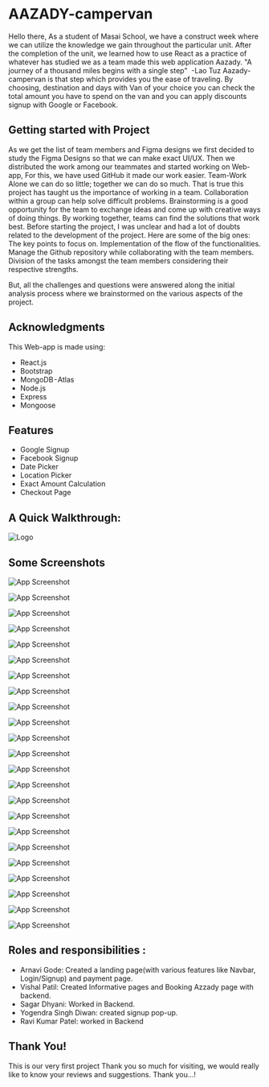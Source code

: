 # AAZADY-campervan

Hello there, As a student of Masai School, we have a construct week where we can utilize the knowledge we gain throughout the particular unit.
After the completion of the unit, we learned how to use React as a practice of whatever has studied we as a team made this web application Aazady.
"A journey of a thousand miles begins with a single step"
 -Lao Tuz
Aazady- campervan is that step which provides you the ease of traveling. By choosing, destination and days with Van of your choice you can check the total amount you have to spend on the van and you can apply discounts signup with Google or Facebook.

## Getting started with Project

As we get the list of team members and Figma designs we first decided to study the Figma Designs so that we can make exact UI/UX. Then we distributed the work among our teammates and started working on Web-app, For this, we have used GitHub it made our work easier.
Team-Work
Alone we can do so little; together we can do so much.
That is true this project has taught us the importance of working in a team. Collaboration within a group can help solve difficult problems. Brainstorming is a good opportunity for the team to exchange ideas and come up with creative ways of doing things. By working together, teams can find the solutions that work best.
Before starting the project, I was unclear and had a lot of doubts related to the development of the project. Here are some of the big ones:
The key points to focus on.
Implementation of the flow of the functionalities.
Manage the Github repository while collaborating with the team members.
Division of the tasks amongst the team members considering their respective strengths.

But, all the challenges and questions were answered along the initial analysis process where we brainstormed on the various aspects of the project.

## Acknowledgments
This Web-app is made using:
- React.js
- Bootstrap
- MongoDB - Atlas
- Node.js
- Express
- Mongoose

## Features

- Google Signup
- Facebook Signup
- Date Picker
- Location Picker
- Exact Amount Calculation
- Checkout Page

## A Quick Walkthrough:


![Logo](https://github.com/vishalpatil12014017/TravelTech/blob/main/TRAVELTECH/logo.png)

## Some Screenshots


![App Screenshot](https://github.com/vishalpatil12014017/TravelTech/blob/main/TRAVELTECH/Screenshot%20(313).png)


![App Screenshot](https://github.com/vishalpatil12014017/TravelTech/blob/main/TRAVELTECH/Screenshot%20(314).png)

![App Screenshot](https://github.com/vishalpatil12014017/TravelTech/blob/main/TRAVELTECH/Screenshot%20(315).png)

![App Screenshot](https://github.com/vishalpatil12014017/TravelTech/blob/main/TRAVELTECH/Screenshot%20(316).png)

![App Screenshot](https://github.com/vishalpatil12014017/TravelTech/blob/main/TRAVELTECH/Screenshot%20(317).png)

![App Screenshot](https://github.com/vishalpatil12014017/TravelTech/blob/main/TRAVELTECH/Screenshot%20(318).png)

![App Screenshot](https://github.com/vishalpatil12014017/TravelTech/blob/main/TRAVELTECH/Screenshot%20(319).png)

![App Screenshot](https://github.com/vishalpatil12014017/TravelTech/blob/main/TRAVELTECH/Screenshot%20(320).png)

![App Screenshot](https://github.com/vishalpatil12014017/TravelTech/blob/main/TRAVELTECH/Screenshot%20(321).png)

![App Screenshot](https://github.com/vishalpatil12014017/TravelTech/blob/main/TRAVELTECH/Screenshot%20(322).png)

![App Screenshot](https://github.com/vishalpatil12014017/TravelTech/blob/main/TRAVELTECH/Screenshot%20(323).png)

![App Screenshot](https://github.com/vishalpatil12014017/TravelTech/blob/main/TRAVELTECH/Screenshot%20(324).png)

![App Screenshot](https://github.com/vishalpatil12014017/TravelTech/blob/main/TRAVELTECH/Screenshot%20(325).png)

![App Screenshot](https://github.com/vishalpatil12014017/TravelTech/blob/main/TRAVELTECH/Screenshot%20(326).png)

![App Screenshot](https://github.com/vishalpatil12014017/TravelTech/blob/main/TRAVELTECH/Screenshot%20(327).png)

![App Screenshot](https://github.com/vishalpatil12014017/TravelTech/blob/main/TRAVELTECH/Screenshot%20(328).png)

![App Screenshot](https://github.com/vishalpatil12014017/TravelTech/blob/main/TRAVELTECH/Screenshot%20(329).png)

![App Screenshot](https://github.com/vishalpatil12014017/TravelTech/blob/main/TRAVELTECH/Screenshot%20(330).png)

![App Screenshot](https://github.com/vishalpatil12014017/TravelTech/blob/main/TRAVELTECH/Screenshot%20(331).png)

![App Screenshot](https://github.com/vishalpatil12014017/TravelTech/blob/main/TRAVELTECH/Screenshot%20(332).png)

![App Screenshot](https://github.com/vishalpatil12014017/TravelTech/blob/main/TRAVELTECH/Screenshot%20(333).png)

![App Screenshot](https://github.com/vishalpatil12014017/TravelTech/blob/main/TRAVELTECH/Screenshot%20(334).png)

![App Screenshot](https://github.com/vishalpatil12014017/TravelTech/blob/main/TRAVELTECH/Screenshot%20(335).png)





## Roles and responsibilities :
- Arnavi Gode:
Created a landing page(with various features like Navbar, Login/Signup) and payment page.
- Vishal Patil:
Created Informative pages and Booking Azzady page with backend.
- Sagar Dhyani:
Worked in Backend.
- Yogendra Singh Diwan:
created signup pop-up.
- Ravi Kumar Patel:
worked in Backend

## Thank You!
This is our very first project Thank you so much for visiting, we would really like to know your reviews and suggestions.
Thank you...!  

